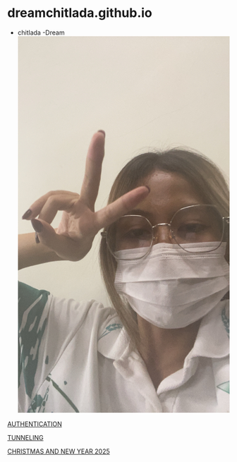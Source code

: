 # dreamchitlada.github.io
 - chitlada
     -Dream
![alt text](images/IMG_8325.jpeg)

[AUTHENTICATION](authentication)

[TUNNELING](tunneling.md)

[CHRISTMAS AND NEW YEAR 2025](ChristmasAndNewYear2025.md)
